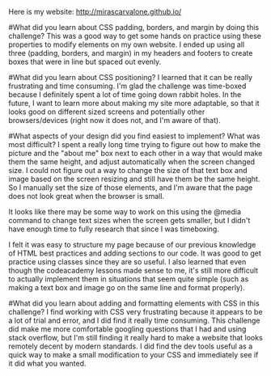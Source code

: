 Here is my website: http://mirascarvalone.github.io/

#What did you learn about CSS padding, borders, and margin by doing this challenge?
  This was a good way to get some hands on practice using these properties to modify elements on my own website. I ended up using all three (padding, borders, and margin) in my headers and footers to create boxes that were in line but spaced out evenly.

#What did you learn about CSS positioning?
  I learned that it can be really frustrating and time consuming. I'm glad the challenge was time-boxed because I definitely spent a lot of time going down rabbit holes. In the future, I want to learn more about making my site more adaptable, so that it looks good on different sized screens and potentially other browsers/devices (right now it does not, and I'm aware of that).

#What aspects of your design did you find easiest to implement? What was most difficult?
  I spent a really long time trying to figure out how to make the picture and the "about me" box next to each other in a way that would make them the same height, and adjust automatically when the screen changed size. I could not figure out a way to change the size of that text box and image based on the screen resizing and still have them be the same height. So I manually set the size of those elements, and I'm aware that the page does not look great when the browser is small.

  It looks like there may be some way to work on this using the @media command to change text sizes when the screen gets smaller, but I didn't have enough time to fully research that since I was timeboxing.

  I felt it was easy to structure my page because of our previous knowledge of HTML best practices and adding sections to our code. It was good to get practice using classes since they are so useful. I also learned that even though the codeacademy lessons made sense to me, it's still more difficult to actually implement them in situations that seem quite simple (such as making a text box and image go on the same line and format properly).

#What did you learn about adding and formatting elements with CSS in this challenge?
  I find working with CSS very frustrating because it appears to be a lot of trial and error, and I did find it really time consuming. This challenge did make me more comfortable googling questions that I had and using stack overflow, but I'm still finding it really hard to make a website that looks remotely decent by modern standards. I did find the dev tools useful as a quick way to make a small modification to your CSS and immediately see if it did what you wanted.